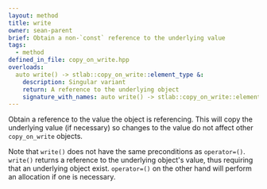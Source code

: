 ```yaml
---
layout: method
title: write
owner: sean-parent
brief: Obtain a non-`const` reference to the underlying value
tags:
  - method
defined_in_file: copy_on_write.hpp
overloads:
  auto write() -> stlab::copy_on_write::element_type &:
    description: Singular variant
    return: A reference to the underlying object
    signature_with_names: auto write() -> stlab::copy_on_write::element_type &
---
```


Obtain a reference to the value the object is referencing. This will copy the underlying value (if necessary) so changes to the value do not affect other `copy_on_write` objects.

Note that `write()` does not have the same preconditions as `operator=()`. `write()` returns a reference to the underlying object's value, thus requiring that an underlying object exist. `operator=()` on the other hand will perform an allocation if one is necessary.
